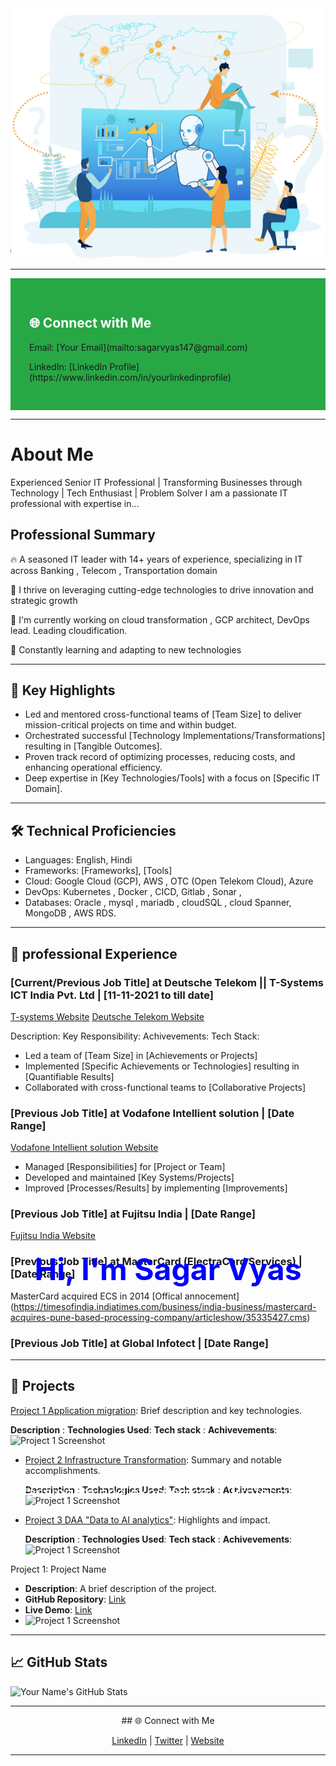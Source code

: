 <!-- Section 1: profile image -->
<div align="center">
  <img src="AI-professional-image.jpg" width="800" height="400" alt="Header Image">
  <h1 style="position: absolute; top: 50%; left: 50%; transform: translate(-50%, -50%); color: blue; font-size: 3rem;">Hi, I'm Sagar Vyas</h1>
  <p style="position: absolute; top: 60%; left: 50%; transform: translate(-50%, -50%); color: white; font-size: 1.5rem;">Passionate and expereince IT Professional</p>
</div>

---

<!-- Section 2: Connect with Me -->
<div align="left" style="background-color: #28A745; padding: 30px;">
  <h2 style="color: white;">🌐 Connect with Me</h2>
  <p>Email: [Your Email](mailto:sagarvyas147@gmail.com)</p>
  <p>LinkedIn: [LinkedIn Profile](https://www.linkedin.com/in/yourlinkedinprofile)</p>
</div>

---

# About Me

Experienced Senior IT Professional | Transforming Businesses through Technology | Tech Enthusiast | Problem Solver
I am a passionate IT professional with expertise in...

## Professional Summary

🔥 A seasoned IT leader with 14+ years of experience, specializing in IT across Banking , Telecom , Transportation domain

🚀 I thrive on leveraging cutting-edge technologies to drive innovation and strategic growth

🔭 I'm currently working on cloud transformation , GCP architect, DevOps lead. Leading cloudification.

🌱 Constantly learning and adapting to new technologies


---

## 💼 Key Highlights

- Led and mentored cross-functional teams of [Team Size] to deliver mission-critical projects on time and within budget.
- Orchestrated successful [Technology Implementations/Transformations] resulting in [Tangible Outcomes].
- Proven track record of optimizing processes, reducing costs, and enhancing operational efficiency.
- Deep expertise in [Key Technologies/Tools] with a focus on [Specific IT Domain].

---

## 🛠️ Technical Proficiencies

- Languages: English, Hindi
- Frameworks: [Frameworks], [Tools]
- Cloud: Google Cloud (GCP), AWS , OTC (Open Telekom Cloud), Azure
- DevOps: Kubernetes , Docker , CICD, Gitlab , Sonar ,
- Databases: Oracle , mysql , mariadb , cloudSQL , cloud Spanner, MongoDB , AWS RDS.

---

## 💼 professional Experience

### [Current/Previous Job Title] at Deutsche Telekom || T-Systems ICT India Pvt. Ltd  | [11-11-2021 to till date]

[T-systems Website](https://www.t-systems.com/in/en) 
[Deutsche Telekom Website](https://www.telekom.com/en/company/companyprofile/company-profile-625808)

Description:
Key Responsibility:
Achivevements:
Tech Stack:
- Led a team of [Team Size] in [Achievements or Projects]
- Implemented [Specific Achievements or Technologies] resulting in [Quantifiable Results]
- Collaborated with cross-functional teams to [Collaborative Projects]

### [Previous Job Title] at Vodafone Intellient solution | [Date Range]

[Vodafone Intellient solution Website](https://www.vodafone.com/careers/professional-career-areas/shared-services)

- Managed [Responsibilities] for [Project or Team]
- Developed and maintained [Key Systems/Projects]
- Improved [Processes/Results] by implementing [Improvements]

### [Previous Job Title] at Fujitsu India | [Date Range]
[Fujitsu India Website](https://www.fujitsu.com/in/)


### [Previous Job Title] at MasterCard (ElectraCard Services)  | [Date Range]

MasterCard acquired ECS in 2014 [Offical annocement] (https://timesofindia.indiatimes.com/business/india-business/mastercard-acquires-pune-based-processing-company/articleshow/35335427.cms)

### [Previous Job Title] at Global Infotect  | [Date Range]

---
## 🚀 Projects

[Project 1 Application migration](https://github.com/yourusername/project1): Brief description and key technologies.
     
   **Description** :
   **Technologies Used**:
   **Tech stack** :
   **Achivevements**:
  ![Project 1 Screenshot](project1-screenshot.png)

- [Project 2 Infrastructure Transformation](https://github.com/yourusername/project2): Summary and notable accomplishments.
  
   **Description** :
   **Technologies Used**:
   **Tech stack** :
   **Achivevements**:
   ![Project 1 Screenshot](project1-screenshot.png)

- [Project 3 DAA "Data to AI analytics"](https://github.com/yourusername/project3): Highlights and impact.

  **Description** :
  **Technologies Used**:
  **Tech stack** :
  **Achivevements**:
  ![Project 1 Screenshot](project1-screenshot.png)

Project 1: Project Name

- **Description**: A brief description of the project.
- **GitHub Repository**: [Link](https://github.com/yourusername/project1)
- **Live Demo**: [Link](https://yourwebsite.com/project1-demo)
- ![Project 1 Screenshot](project1-screenshot.png)

---
## 📈 GitHub Stats

![Your Name's GitHub Stats](https://github-readme-stats.vercel.app/api?username=yourusername&show_icons=true&theme=dark)

---
<div align="center">
## 🌐 Connect with Me

[LinkedIn](https://www.linkedin.com/in/yourlinkedinprofile) | 
[Twitter](https://twitter.com/yourtwitterhandle) | 
[Website](https://sagar-vyas-cloudification.github.io/DataCloudAI-Excellence-Portfolio/)
</div>

---
